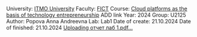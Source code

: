 University: [ITMO University](https://itmo.ru/ru/)
Faculty: [FICT](https://fict.itmo.ru)
Course: [Cloud platforms as the basis of technology entrepreneurship](https://) ADD link
Year: 2024
Group: U2125
Author: Popova Anna Andreevna
Lab: Lab1
Date of create: 21.10.2024
Date of finished: 21.10.2024
[Uploading отчет  лаб 1.pdf…]()
